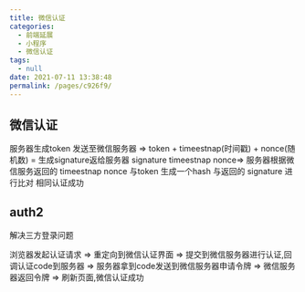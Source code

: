 ```yaml
---
title: 微信认证
categories: 
  - 前端延展
  - 小程序
  - 微信认证
tags: 
  - null
date: 2021-07-11 13:38:48
permalink: /pages/c926f9/
---
```


## 微信认证

服务器生成token 发送至微信服务器 => token + timeestnap(时间戳) + nonce(随机数) = 生成signature返给服务器 signature timeestnap nonce=> 服务器根据微信服务返回的 timeestnap nonce 与token 生成一个hash 与返回的 signature 进行比对 相同认证成功

## auth2

解决三方登录问题

浏览器发起认证请求 => 重定向到微信认证界面 => 提交到微信服务器进行认证,回调认证code到服务器 => 服务器拿到code发送到微信服务器申请令牌 => 微信服务器返回令牌 => 刷新页面,微信认证成功

<!-- co-wechat-api  微信权限 -->
<!-- co-wechat-oauth  微信认证 -->